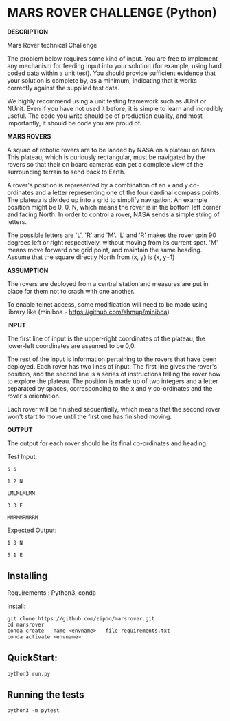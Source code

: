 MARS ROVER CHALLENGE (Python)
=============================
**DESCRIPTION**

Mars Rover technical Challenge

The problem below requires some kind of input. You are free to implement any mechanism for feeding input into your solution (for example, using hard coded data within a unit test). You should provide sufficient evidence that your solution is complete by, as a minimum, indicating that it works correctly against the supplied test data.

We highly recommend using a unit testing framework such as JUnit or NUnit. Even if you have not used it before, it is simple to learn and incredibly useful.
The code you write should be of production quality, and most importantly, it should be code you are proud of.

**MARS ROVERS**

A squad of robotic rovers are to be landed by NASA on a plateau on Mars.
This plateau, which is curiously rectangular, must be navigated by the rovers so that their on board cameras can get a complete view of the surrounding terrain to send back to Earth.

A rover's position is represented by a combination of an x and y co-ordinates and a letter representing one of the four cardinal compass points. The plateau is divided up into a grid to simplify navigation. An example position might be 0, 0, N, which means the rover is in the bottom left corner and facing North.
In order to control a rover, NASA sends a simple string of letters. 

The possible letters are 'L', 'R' and 'M'. 'L' and 'R' makes the rover spin 90 degrees left or right respectively, without moving from its current spot.
'M' means move forward one grid point, and maintain the same heading.
Assume that the square directly North from (x, y) is (x, y+1)

**ASSUMPTION**

The rovers are deployed from a central station and measures are put in place for them not to crash with one another.

To enable telnet access, some modification will need to be made using library like (miniboa - https://github.com/shmup/miniboa)
 

**INPUT**

The first line of input is the upper-right coordinates of the plateau, the lower-left coordinates are assumed to be 0,0.

The rest of the input is information pertaining to the rovers that have been deployed. Each rover has two lines of input. The first line gives the rover's position, and the second line is a series of instructions telling the rover how to explore the plateau. The position is made up of two integers and a letter separated by spaces, corresponding to the x and y co-ordinates and the rover's orientation.

Each rover will be finished sequentially, which means that the second rover won't start to move until the first one has finished moving.

**OUTPUT**

The output for each rover should be its final co-ordinates and heading.

Test Input:
```
5 5

1 2 N

LMLMLMLMM

3 3 E

MMRMMRMRRM
```
Expected Output:
```
1 3 N

5 1 E
```
## Installing

Requirements : Python3, conda

Install:
```
git clone https://github.com/zipho/marsrover.git
cd marsrover
conda create --name <envname> --file requirements.txt 
conda activate <envname>

```
## QuickStart:
```
python3 run.py
```
 
## Running the tests
```
python3 -m pytest
```